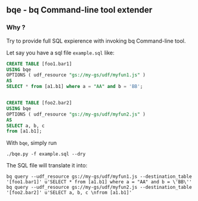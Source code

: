 ## bqe - bq Command-line tool extender


### Why ?

Try to provide full SQL expierence with invoking bq Command-line tool.

Let say you have a sql file `example.sql` like:

```SQL
CREATE TABLE [foo1.bar1]
USING bqe
OPTIONS ( udf_resource "gs://my-gs/udf/myfun1.js" )
AS 
SELECT * from [a1.b1] where a = "AA" and b = 'BB';


CREATE TABLE [foo2.bar2]
USING bqe
OPTIONS ( udf_resource "gs://my-gs/udf/myfun2.js" )
AS 
SELECT a, b, c 
from [a1.b1];
```

With `bqe`, simply run

```
./bqe.py -f example.sql --dry
```

The SQL file will translate it into:


```
bq query --udf_resource gs://my-gs/udf/myfun1.js --destination_table '[foo1.bar1]' u'SELECT * from [a1.b1] where a = "AA" and b = \'BB\''
bq query --udf_resource gs://my-gs/udf/myfun2.js --destination_table '[foo2.bar2]' u'SELECT a, b, c \nfrom [a1.b1]'
```
